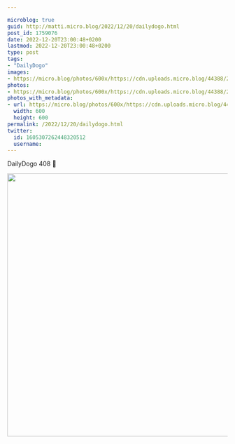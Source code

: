 ```yaml
---

microblog: true
guid: http://matti.micro.blog/2022/12/20/dailydogo.html
post_id: 1759076
date: 2022-12-20T23:00:48+0200
lastmod: 2022-12-20T23:00:48+0200
type: post
tags:
- "DailyDogo"
images:
- https://micro.blog/photos/600x/https://cdn.uploads.micro.blog/44388/2022/a6eb25fcf5.jpg
photos:
- https://micro.blog/photos/600x/https://cdn.uploads.micro.blog/44388/2022/a6eb25fcf5.jpg
photos_with_metadata:
- url: https://micro.blog/photos/600x/https://cdn.uploads.micro.blog/44388/2022/a6eb25fcf5.jpg
  width: 600
  height: 600
permalink: /2022/12/20/dailydogo.html
twitter:
  id: 1605307262448320512
  username:
---
```

DailyDogo 408 🐶

<img src="/media/uploads/2022/a6eb25fcf5.jpg" width="600" height="600" alt="" />
